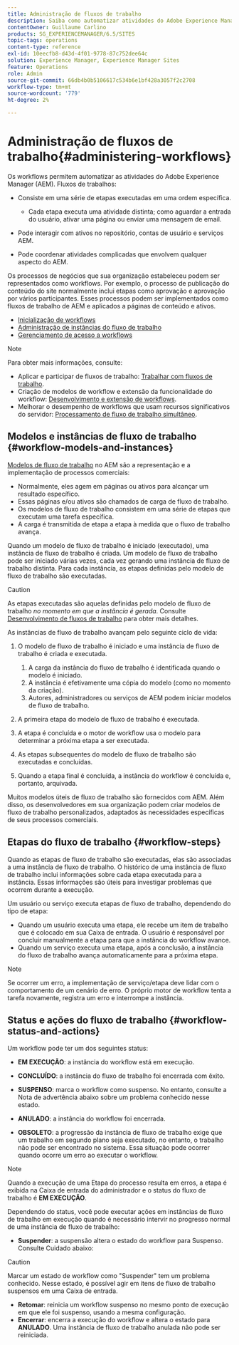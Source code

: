 ```yaml
---
title: Administração de fluxos de trabalho
description: Saiba como automatizar atividades do Adobe Experience Manager usando workflows.
contentOwner: Guillaume Carlino
products: SG_EXPERIENCEMANAGER/6.5/SITES
topic-tags: operations
content-type: reference
exl-id: 10eecfb8-d43d-4f01-9778-87c752dee64c
solution: Experience Manager, Experience Manager Sites
feature: Operations
role: Admin
source-git-commit: 66db4b0b5106617c534b6e1bf428a3057f2c2708
workflow-type: tm+mt
source-wordcount: '779'
ht-degree: 2%

---
```


# Administração de fluxos de trabalho{#administering-workflows}

Os workflows permitem automatizar as atividades do Adobe Experience Manager (AEM). Fluxos de trabalhos:

* Consiste em uma série de etapas executadas em uma ordem específica.

   * Cada etapa executa uma atividade distinta; como aguardar a entrada do usuário, ativar uma página ou enviar uma mensagem de email.

* Pode interagir com ativos no repositório, contas de usuário e serviços AEM.
* Pode coordenar atividades complicadas que envolvem qualquer aspecto do AEM.

Os processos de negócios que sua organização estabeleceu podem ser representados como workflows. Por exemplo, o processo de publicação do conteúdo do site normalmente inclui etapas como aprovação e aprovação por vários participantes. Esses processos podem ser implementados como fluxos de trabalho de AEM e aplicados a páginas de conteúdo e ativos.

* [Inicialização de workflows](/help/sites-administering/workflows-starting.md)
* [Administração de instâncias do fluxo de trabalho](/help/sites-administering/workflows-administering.md)
* [Gerenciamento de acesso a workflows](/help/sites-administering/workflows-managing.md)

>[!NOTE]
>
>Para obter mais informações, consulte:
>
>* Aplicar e participar de fluxos de trabalho: [Trabalhar com fluxos de trabalho](/help/sites-authoring/workflows.md).
>* Criação de modelos de workflow e extensão da funcionalidade do workflow: [Desenvolvimento e extensão de workflows](/help/sites-developing/workflows.md).
>* Melhorar o desempenho de workflows que usam recursos significativos do servidor: [Processamento de fluxo de trabalho simultâneo](/help/sites-deploying/configuring-performance.md#concurrent-workflow-processing).
>

## Modelos e instâncias de fluxo de trabalho {#workflow-models-and-instances}

[Modelos de fluxo de trabalho](/help/sites-developing/workflows.md#model) no AEM são a representação e a implementação de processos comerciais:

* Normalmente, eles agem em páginas ou ativos para alcançar um resultado específico.
* Essas páginas e/ou ativos são chamados de carga de fluxo de trabalho.
* Os modelos de fluxo de trabalho consistem em uma série de etapas que executam uma tarefa específica.
* A carga é transmitida de etapa a etapa à medida que o fluxo de trabalho avança.

Quando um modelo de fluxo de trabalho é iniciado (executado), uma instância de fluxo de trabalho é criada. Um modelo de fluxo de trabalho pode ser iniciado várias vezes, cada vez gerando uma instância de fluxo de trabalho distinta. Para cada instância, as etapas definidas pelo modelo de fluxo de trabalho são executadas.

>[!CAUTION]
>
>As etapas executadas são aquelas definidas pelo modelo de fluxo de trabalho *no momento em que a instância é gerada*. Consulte [Desenvolvimento de fluxos de trabalho](/help/sites-developing/workflows.md#model) para obter mais detalhes.

As instâncias de fluxo de trabalho avançam pelo seguinte ciclo de vida:

1. O modelo de fluxo de trabalho é iniciado e uma instância de fluxo de trabalho é criada e executada.

   1. A carga da instância do fluxo de trabalho é identificada quando o modelo é iniciado.
   1. A instância é efetivamente uma cópia do modelo (como no momento da criação).
   1. Autores, administradores ou serviços de AEM podem iniciar modelos de fluxo de trabalho.

1. A primeira etapa do modelo de fluxo de trabalho é executada.
1. A etapa é concluída e o motor de workflow usa o modelo para determinar a próxima etapa a ser executada.
1. As etapas subsequentes do modelo de fluxo de trabalho são executadas e concluídas.
1. Quando a etapa final é concluída, a instância do workflow é concluída e, portanto, arquivada.

Muitos modelos úteis de fluxo de trabalho são fornecidos com AEM. Além disso, os desenvolvedores em sua organização podem criar modelos de fluxo de trabalho personalizados, adaptados às necessidades específicas de seus processos comerciais.

## Etapas do fluxo de trabalho {#workflow-steps}

Quando as etapas de fluxo de trabalho são executadas, elas são associadas a uma instância de fluxo de trabalho. O histórico de uma instância de fluxo de trabalho inclui informações sobre cada etapa executada para a instância. Essas informações são úteis para investigar problemas que ocorrem durante a execução.

Um usuário ou serviço executa etapas de fluxo de trabalho, dependendo do tipo de etapa:

* Quando um usuário executa uma etapa, ele recebe um item de trabalho que é colocado em sua Caixa de entrada. O usuário é responsável por concluir manualmente a etapa para que a instância do workflow avance.
* Quando um serviço executa uma etapa, após a conclusão, a instância do fluxo de trabalho avança automaticamente para a próxima etapa.

>[!NOTE]
>
>Se ocorrer um erro, a implementação de serviço/etapa deve lidar com o comportamento de um cenário de erro. O próprio motor de workflow tenta a tarefa novamente, registra um erro e interrompe a instância.

## Status e ações do fluxo de trabalho {#workflow-status-and-actions}

Um workflow pode ter um dos seguintes status:

* **EM EXECUÇÃO**: a instância do workflow está em execução.
* **CONCLUÍDO**: a instância do fluxo de trabalho foi encerrada com êxito.

* **SUSPENSO**: marca o workflow como suspenso. No entanto, consulte a Nota de advertência abaixo sobre um problema conhecido nesse estado.
* **ANULADO**: a instância do workflow foi encerrada.
* **OBSOLETO**: a progressão da instância de fluxo de trabalho exige que um trabalho em segundo plano seja executado, no entanto, o trabalho não pode ser encontrado no sistema. Essa situação pode ocorrer quando ocorre um erro ao executar o workflow.

>[!NOTE]
>
>Quando a execução de uma Etapa do processo resulta em erros, a etapa é exibida na Caixa de entrada do administrador e o status do fluxo de trabalho é **EM EXECUÇÃO**.

Dependendo do status, você pode executar ações em instâncias de fluxo de trabalho em execução quando é necessário intervir no progresso normal de uma instância de fluxo de trabalho:

* **Suspender**: a suspensão altera o estado do workflow para Suspenso. Consulte Cuidado abaixo:

>[!CAUTION]
>
>Marcar um estado de workflow como &quot;Suspender&quot; tem um problema conhecido. Nesse estado, é possível agir em itens de fluxo de trabalho suspensos em uma Caixa de entrada.

* **Retomar**: reinicia um workflow suspenso no mesmo ponto de execução em que ele foi suspenso, usando a mesma configuração.
* **Encerrar**: encerra a execução do workflow e altera o estado para **ANULADO**. Uma instância de fluxo de trabalho anulada não pode ser reiniciada.
